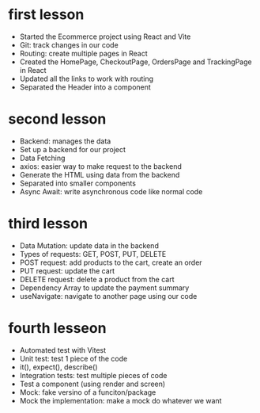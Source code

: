 # first lesson
- Started the Ecommerce project using React and Vite
- Git: track changes in our code
- Routing: create multiple pages in React
- Created the HomePage, CheckoutPage, OrdersPage and TrackingPage in React
- Updated all the links to work with routing
- Separated the Header into a component

# second lesson
- Backend: manages the data
- Set up a backend for our project
- Data Fetching
- axios: easier way to make request to the backend
- Generate the HTML using data from the backend
- Separated into smaller components
- Async Await: write asynchronous code like normal code

# third lesson
- Data Mutation: update data in the backend
- Types of requests: GET, POST, PUT, DELETE
- POST request: add products to the cart, create an order
- PUT request: update the cart
- DELETE request: delete a product from the cart
- Dependency Array to update the payment summary
- useNavigate: navigate to another page using our code

# fourth lesseon
- Automated test with Vitest
- Unit test: test 1 piece of the code
- it(), expect(), describe()
- Integration tests: test multiple pieces of code
- Test a component (using render and screen)
- Mock: fake versino of a funciton/package
- Mock the implementation: make a mock do whatever we want